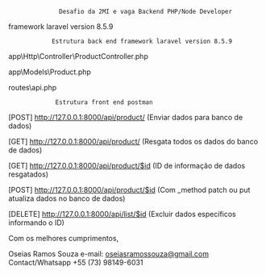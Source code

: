 


                  Desafio da 2MI e vaga Backend PHP/Node Developer


framework laravel version 8.5.9

                Estrutura back end framework laravel version 8.5.9

app\Http\Controller\ProductController.php

app\Models\Product.php

routes\api.php

                 Estrutura front end postman

[POST] http://127.0.0.1:8000/api/product/     (Enviar dados para banco de dados)

[GET] http://127.0.0.1:8000/api/product/      (Resgata todos os dados do banco de dados)

[GET] http://127.0.0.1:8000/api/product/$id   (ID de informação de dados resgatados)

[POST] http://127.0.0.1:8000/api/product/$id   (Com _method patch ou put atualiza dados no banco de dados)

[DELETE] http://127.0.0.1:8000/api/list/$id    (Excluir dados específicos informando o ID)


Com os melhores cumprimentos,

Oseias Ramos Souza e-mail: oseiasramossouza@gmail.com Contact/Whatsapp +55 (73) 98149-6031

